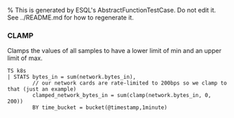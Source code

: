 % This is generated by ESQL's AbstractFunctionTestCase. Do not edit it. See ../README.md for how to regenerate it.

### CLAMP
Clamps the values of all samples to have a lower limit of min and an upper limit of max.

```esql
TS k8s
| STATS bytes_in = sum(network.bytes_in),
        // our network cards are rate-limited to 200bps so we clamp to that (just an example)
        clamped_network_bytes_in = sum(clamp(network.bytes_in, 0, 200))
        BY time_bucket = bucket(@timestamp,1minute)
```
